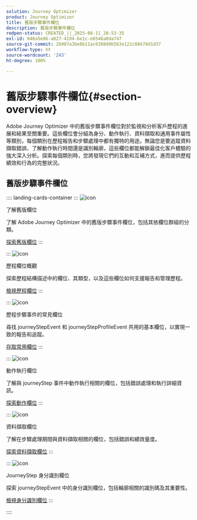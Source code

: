 ```yaml
---
solution: Journey Optimizer
product: Journey Optimizer
title: 舊版步驟事件欄位
description: 舊版步驟事件欄位
redpen-status: CREATED_||_2025-08-11_20-53-35
exl-id: 046a5e06-a827-4194-be1c-e6546a8da747
source-git-commit: 2b907a3be8b11ac6308d0b563e122c88478d1d37
workflow-type: ht
source-wordcount: '243'
ht-degree: 100%

---
```


# 舊版步驟事件欄位{#section-overview}

Adobe Journey Optimizer 中的舊版步驟事件欄位對於監視和分析客戶歷程的進展和結果至關重要。這些欄位會分組為身分、動作執行、資料擷取和通用事件屬性等類別，每個類別在歷程報告和步驟處理中都有獨特的用途。無論您是要追蹤資料擷取錯誤、了解動作執行時間還是識別輪廓，這些欄位都能解鎖最佳化客戶體驗的強大深入分析。探索每個類別時，您將發現它們的互動和互補方式，進而提供歷程績效和行為的完整狀況。

## 舊版步驟事件欄位

:::: landing-cards-container
:::
![icon](https://cdn.experienceleague.adobe.com/icons/book.svg)

了解舊版欄位

了解 Adobe Journey Optimizer 中的舊版步驟事件欄位，包括其依欄位群組的分類。

[探索舊版欄位](../using/reports/sharing-legacy-fields.md)
:::

:::
![icon](https://cdn.experienceleague.adobe.com/icons/chart-line.svg)

歷程欄位概觀

探索歷程結構描述中的欄位、其類型，以及這些欄位如何支援報告和管理歷程。

[檢視歷程欄位](../using/reports/sharing-journey-fields.md)
:::

:::
![icon](https://cdn.experienceleague.adobe.com/icons/list-check.svg)

歷程步驟事件的常見欄位

尋找 journeyStepEvent 和 journeyStepProfileEvent 共用的基本欄位，以實現一致的報告和追蹤。

[存取常用欄位](../using/reports/sharing-common-fields.md)
:::

:::
![icon](https://cdn.experienceleague.adobe.com/icons/gear.svg)

動作執行欄位

了解與 journeyStep 事件中動作執行相關的欄位，包括錯誤處理和執行詳細資訊。

[探索動作欄位](../using/reports/sharing-execution-fields.md)
:::

:::
![icon](https://cdn.experienceleague.adobe.com/icons/code-branch.svg)

資料擷取欄位

了解在步驟處理期間與資料擷取相關的欄位，包括錯誤和績效量度。

[探索資料擷取欄位](../using/reports/sharing-fetch-fields.md)
:::

:::
![icon](https://cdn.experienceleague.adobe.com/icons/bullseye.svg)

JourneyStep 身分識別欄位

探索 journeyStepEvent 中的身分識別欄位，包括輪廓相關的識別碼及其重要性。

[檢視身分識別欄位](../using/reports/sharing-identity-fields.md)
:::

::::
